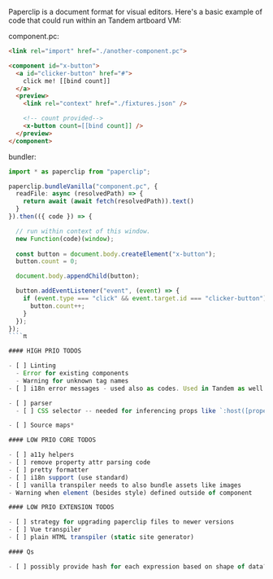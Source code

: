 
Paperclip is a document format for visual editors. Here's a basic example of code that could run within an Tandem artboard VM:

component.pc:

```html
<link rel="import" href="./another-component.pc">

<component id="x-button">
  <a id="clicker-button" href="#">
    click me! [[bind count]]
  </a>
  <preview>
    <link rel="context" href="./fixtures.json" />

    <!-- count provided-->
    <x-button count=[[bind count]] />
  </preview>
</component>
```

bundler:

````typescript
import * as paperclip from "paperclip";

paperclip.bundleVanilla("component.pc", {
  readFile: async (resolvedPath) => {
    return await (await fetch(resolvedPath)).text()
  }
}).then(({ code }) => {

  // run within context of this window. 
  new Function(code)(window);
  
  const button = document.body.createElement("x-button");
  button.count = 0;

  document.body.appendChild(button);

  button.addEventListener("event", (event) => {
    if (event.type === "click" && event.target.id === "clicker-button") {
      button.count++;
    }
  });
});
````π

#### HIGH PRIO TODOS

- [ ] Linting
  - Error for existing components
  - Warning for unknown tag names
- [ ] i18n error messages - used also as codes. Used in Tandem as well to help user fix issues.

- [ ] parser
  - [ ] CSS selector -- needed for inferencing props like `:host([property])`

- [ ] Source maps*

#### LOW PRIO CORE TODOS

- [ ] a11y helpers
- [ ] remove property attr parsing code
- [ ] pretty formatter
- [ ] i18n support (use standard)
- [ ] vanilla transpiler needs to also bundle assets like images
- Warning when element (besides style) defined outside of component

#### LOW PRIO EXTENSION TODOS

- [ ] strategy for upgrading paperclip files to newer versions
- [ ] Vue transpiler
- [ ] plain HTML transpiler (static site generator)

#### Qs

- [ ] possibly provide hash for each expression based on shape of data? May help with memoization.
